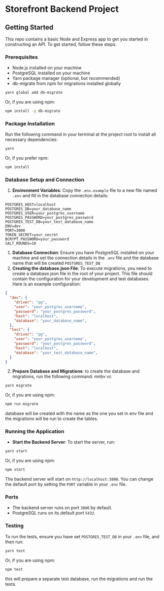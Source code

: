 
# Storefront Backend Project

## Getting Started

This repo contains a basic Node and Express app to get you started in constructing an API. To get started, follow these steps:

### Prerequisites

- Node.js installed on your machine
- PostgreSQL installed on your machine
- Yarn package manager (optional, but recommended)
- db-migrate from npm for migrations installed globally

```bash
yarn global add db-migrate
```

Or, if you are using npm:

```bash
npm install -g db-migrate
```




### Package Installation

Run the following command in your terminal at the project root to install all necessary dependencies:

```bash
yarn
```

Or, if you prefer npm:

```bash
npm install
```

### Database Setup and Connection



1. **Environment Variables**: Copy the `.env.example` file to a new file named `.env` and fill in the database connection details:

```plaintext
POSTGRES_HOST=localhost
POSTGRES_DB=your_database_name
POSTGRES_USER=your_postgres_username
POSTGRES_PASSWORD=your_postgres_password
POSTGRES_TEST_DB=your_test_database_name
ENV=dev
PORT=3000
TOKEN_SECRET=your_secret
BCRYPT_PASSWORD=your_password
SALT_ROUNDS=10
```
1. **Database Connection**: Ensure you have PostgreSQL installed on your machine and set the connection details in the `.env` file and the database name that will be created `POSTGRES_TEST_DB`
2. **Creating the database.json File**: To execute migrations, you need to create a database.json file in the root of your project. This file should contain the configuration for your development and test databases. Here is an example configuration:

```json
{
  "dev": {
    "driver": "pg",
    "user": "your_postgres_username",
    "password": "your_postgres_password",
    "host": "localhost",
    "database": "your_database_name",
  },
  "test": {
    "driver": "pg",
    "user": "your_postgres_username",
    "password": "your_postgres_password",
    "host": "localhost",
    "database": "your_test_database_name",
  }
}
```
2. **Prepare Database and Migrations**: to create the database and migrations, run the following command:
mnbv vc 
```bash
yarn migrate
```

Or, if you are using npm:

```bash
npm run migrate
```


database will be created with the name as the one you set in env file and the migrations will be run to create the tables.


### Running the Application

- **Start the Backend Server**: To start the server, run:

```bash
yarn start
```

Or, if you are using npm:

```bash
npm start
```

The backend server will start on `http://localhost:3000`. You can change the default port by setting the `PORT` variable in your `.env` file.

### Ports

- The backend server runs on port `3000` by default.
- PostgreSQL runs on its default port `5432`.

### Testing

To run the tests, ensure you have set `POSTGRES_TEST_DB` in your `.env` file, and then run:

```bash
yarn test
```

Or, if you are using npm:

```bash
npm test
```

this will prepare a separate test database, run the migrations and run the tests.

